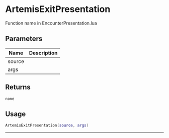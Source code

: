 # ArtemisExitPresentation

Function name in EncounterPresentation.lua

## Parameters

| Name   | Description |
| ------ | ----------- |
| source |             |
| args   |             |

## Returns

`none`

## Usage

```lua
ArtemisExitPresentation(source, args)
```

---

